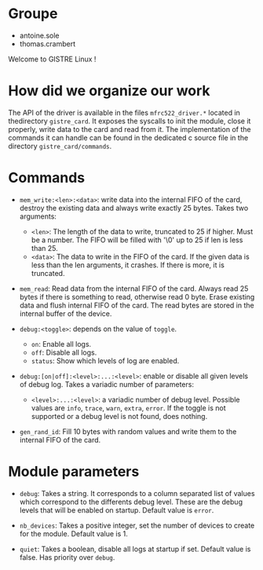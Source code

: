 # Groupe
- antoine.sole
- thomas.crambert

Welcome to GISTRE Linux !

# How did we organize our work

The API of the driver is available in the files `mfrc522_driver.*` located in thedirectory `gistre_card`.
It exposes the syscalls to init the module, close it properly, write data to the card and read from it.
The implementation of the commands it can handle can be found in the dedicated c source file in the directory `gistre_card/commands`.

# Commands

- `mem_write:<len>:<data>`: write data into the internal FIFO of the card, destroy the existing data and always write exactly 25 bytes.
Takes two arguments:
    - `<len>`: The length of the data to write, truncated to 25 if higher. Must be a number. The FIFO will be filled with '\0' up to 25 if len is less than 25.
    - `<data>`: The data to write in the FIFO of the card. If the given data is less than the len arguments, it crashes. If there is more, it is truncated.

- `mem_read`: Read data from the internal FIFO of the card. Always read 25 bytes if there is something to read, otherwise read 0 byte. Erase existing data and flush internal FIFO of the card. The read bytes are stored in the internal buffer of the device.

- `debug:<toggle>`: depends on the value of `toggle`.
  - `on`: Enable all logs.
  - `off`: Disable all logs.
  - `status`: Show which levels of log are enabled.

- `debug:[on|off]:<level>:...:<level>`: enable or disable all given levels of debug log.
Takes a variadic number of parameters:
    - `<level>:...:<level>`: a variadic number of debug level. Possible values are `info`, `trace`, `warn`, `extra`, `error`.
If the toggle is not supported  or a debug level is not found, does nothing.

- `gen_rand_id`: Fill 10 bytes with random values and write them to the internal FIFO of the card.

# Module parameters

- `debug`: Takes a string. It corresponds to a column separated list of values which correspond to the differents debug level. These are the debug levels that will be enabled on startup. Default value is `error`.

- `nb_devices`: Takes a positive integer, set the number of devices to create for the module. Default value is 1.

- `quiet`: Takes a boolean, disable all logs at startup if set. Default value is false. Has priority over `debug`.

